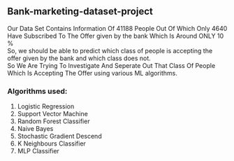 ## Bank-marketing-dataset-project

Our Data Set Contains Information Of 41188 People Out Of Which Only 4640 Have Subscribed To The Offer given by the bank Which Is Around ONLY 10 % </br>
So, we should be able to predict which class of people is accepting the offer given by the bank and which class does not.</br>
So We Are Trying To Investigate And Seperate Out That Class Of People Which Is Accepting The Offer using various ML algorithms.</br>

### Algorithms used:
1) Logistic Regression </br>
2) Support Vector Machine </br>
3) Random Forest Classifier </br>
4) Naive Bayes </br>
5) Stochastic Gradient Descend </br>
6) K Neighbours Classifier </br>
7) MLP Classifier </br>
